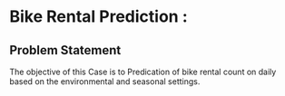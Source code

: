 # Bike Rental Prediction :

## <b> Problem Statement </b>

The objective of this Case is to Predication of bike rental count on daily based on the environmental and seasonal settings.





